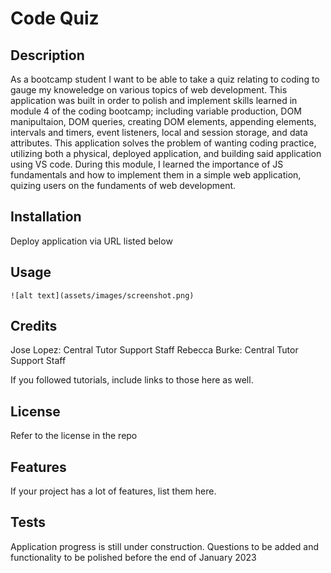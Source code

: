 # Code Quiz

## Description

As a bootcamp student I want to be able to take a quiz relating to coding to gauge my knoweledge on various topics of web development.
This application was built in order to polish and implement skills learned in module 4 of the coding bootcamp; including variable production,
DOM manipultaion, DOM queries, creating DOM elements, appending elements, intervals and timers, event listeners, local and session storage, and data attributes.
This application solves the problem of wanting coding practice, utilizing both a physical, deployed application, and building said application using VS code.
During this module, I learned the importance of JS fundamentals and how to implement them in a simple web application, quizing users on the fundaments of web development.

## Installation

Deploy application via URL listed below

## Usage

    ![alt text](assets/images/screenshot.png)

## Credits

Jose Lopez: Central Tutor Support Staff
Rebecca Burke: Central Tutor Support Staff

If you followed tutorials, include links to those here as well.

## License

Refer to the license in the repo

## Features

If your project has a lot of features, list them here.

## Tests

Application progress is still under construction. Questions to be added and functionality to be polished before the end of January 2023
